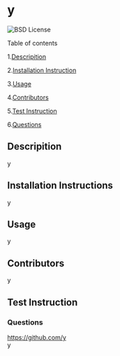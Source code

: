 # y  
  ![BSD License](https://img.shields.io/badge/License-BSD_3--Clause-blue.svg)

  Table of contents

  1.[Descripition](#-Descripition)

  2.[Installation Instruction](#Installation-Instructions)

  3.[Usage](#Usage)

  4.[Contributors](#Contributors)

  5.[Test Instruction](#Test-Instruction)

  6.[Questions](#Questions)


  ## Descripition 
  y

  
  ## Installation Instructions 
  y


  ## Usage 
  y

  ## Contributors
  y

  ## Test Instruction 

  
  ### Questions 
  https://github.com/y  
  y

  